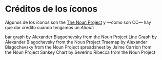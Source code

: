 # Créditos de los íconos

Algunos de los íconos son the [The Noun Project](http://thenounproject.com) y —como son CC— hay que dar crédito cuando tengamos un *About*:

bar graph by Alexander Blagochevsky from the Noun Project
Line Graph by Alexander Blagochevsky from the Noun Project
Treemap by Alexander Blagochevsky from the Noun Project
spreadsheet by Jaime Carrion from the Noun Project
Sankey Chart by Severino Ribecca from the Noun Project
